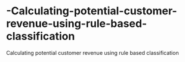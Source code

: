 # -Calculating-potential-customer-revenue-using-rule-based-classification
 Calculating potential customer revenue using rule based classification
